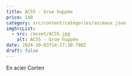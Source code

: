 ```yaml
---
title: AC55 - Grue huppée
price: 140
category: src/content/categories/animaux.json
imgSrcList:
  - src: /asset/AC55.jpg
    alt: AC55 - Grue huppée
date: 2024-10-03T14:17:30.798Z
draft: false
---
```


En acier Corten
